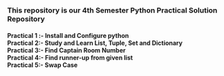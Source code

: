 <h3>This repository is our 4th Semester Python Practical Solution Repository</h3>
  
  <h4> <b>Practical 1 :- </b> Install and Configure python <br>
    <b>Practical 2:- </b> Study and Learn List, Tuple, Set and Dictionary <br>
    <b>Practical 3:- </b>Find Captain Room Number <br>
    <b>Practical 4:- </b>Find runner-up from given list <br>
    <b>Practical 5:- </b>Swap Case
 </h4>
